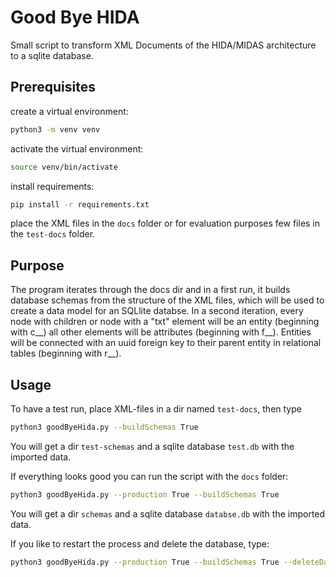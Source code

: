 # Good Bye HIDA
Small script to transform XML Documents of the HIDA/MIDAS architecture to a sqlite database.

## Prerequisites
create a virtual environment:
```bash
python3 -m venv venv
```
activate the virtual environment:
```bash
source venv/bin/activate
```
install requirements:
```bash
pip install -r requirements.txt
```
place the XML files in the `docs` folder or for evaluation purposes few files in the `test-docs` folder.

## Purpose
The program iterates through the docs dir and in a first run, it builds database schemas from the 
structure of the XML files, which will be used to create a data model for an SQLlite databse.
In a second iteration, every node with children or node with a "txt" element will be an entity (beginning with c__)
all other elements will be attributes (beginning with f__). Entities will be connected with an uuid
foreign key to their parent entity in relational tables (beginning with r__).
## Usage
To have a test run, place XML-files in a dir named `test-docs`, then type
```bash
python3 goodByeHida.py --buildSchemas True 
```
You will get a dir `test-schemas` and a sqlite database `test.db` with the imported data.

If everything looks good you can run the script with the `docs` folder:
```bash
python3 goodByeHida.py --production True --buildSchemas True 
```
You will get a dir `schemas` and a sqlite database `databse.db` with the imported data.

If you like to restart the process and delete the database, type:
```bash
python3 goodByeHida.py --production True --buildSchemas True --deleteDatabase True
```
